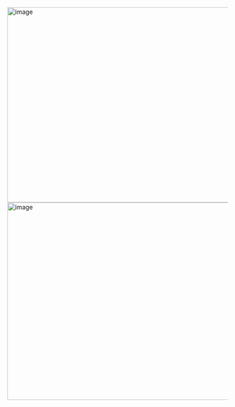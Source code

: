 <img width="570" height="446" alt="image" src="https://github.com/user-attachments/assets/ef727e05-6c63-4942-9d9e-4151b4295884" />

<img width="940" height="451" alt="image" src="https://github.com/user-attachments/assets/44a6e7a0-a802-43b1-b93d-952b2aba0de4" />


